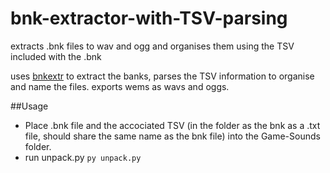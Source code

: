 # bnk-extractor-with-TSV-parsing
extracts .bnk files to wav and ogg and organises them using the TSV included with the .bnk

uses [bnkextr](https://github.com/eXpl0it3r/bnkextr) to extract the banks, parses the TSV information to organise and name the files. exports wems as wavs and oggs.

##Usage
- Place .bnk file and the accociated TSV (in the folder as the bnk as a .txt file, should share the same name as the bnk file) into the Game-Sounds folder.
- run unpack.py ``py unpack.py``
